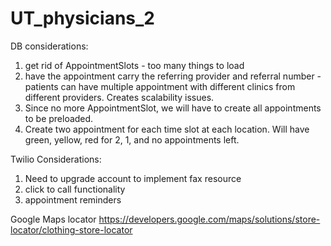 # UT_physicians_2

DB considerations:
1. get rid of AppointmentSlots - too many things to load
2. have the appointment carry the referring provider and referral number - patients can have multiple appointment with different clinics from different providers. Creates scalability issues. 
3. Since no more AppointmentSlot, we will have to create all appointments to be preloaded.
4. Create two appointment for each time slot at each location. Will have green, yellow, red for 2, 1, and no appointments left. 
  
Twilio Considerations:
  1. Need to upgrade account to implement fax resource
  2. click to call functionality
  3. appointment reminders

Google Maps locator
https://developers.google.com/maps/solutions/store-locator/clothing-store-locator